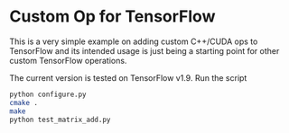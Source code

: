 Custom Op for TensorFlow
========================

This is a very simple example on adding custom C++/CUDA ops to TensorFlow and its intended usage is just being a starting point for other custom TensorFlow operations.

The current version is tested on TensorFlow v1.9. Run the script

```bash
python configure.py
cmake .
make
python test_matrix_add.py
```

